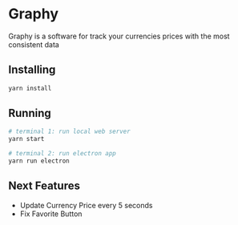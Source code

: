 # Graphy

Graphy is a software for track your currencies prices with the most consistent data

## Installing

```sh
yarn install
```

## Running

```sh
# terminal 1: run local web server
yarn start

# terminal 2: run electron app
yarn run electron
```

## Next Features

- Update Currency Price every 5 seconds
- Fix Favorite Button
